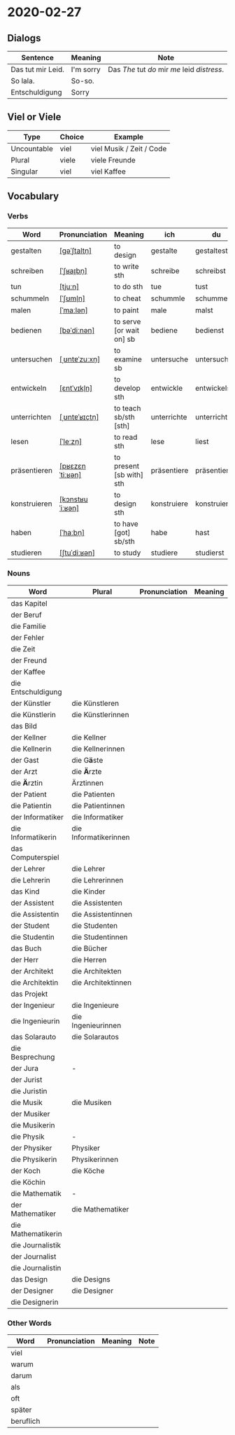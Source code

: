 # 2020-02-27

## Dialogs

Sentence|Meaning|Note
-|-|-
Das tut mir Leid.|I'm sorry|Das *The* tut *do* mir *me* leid *distress*.
So lala.|So-so.
Entschuldigung|Sorry

## Viel or Viele

Type|Choice|Example
-|-|-
Uncountable|viel|viel Musik / Zeit / Code
Plural|viele|viele Freunde
Singular|viel|viel Kaffee

## Vocabulary

### Verbs

Word|Pronunciation|Meaning|ich|du|er/sie/es|wir|ihr|sie/Sie
-|-|-|-|-|-|-|-|-
gestalten|[\[ɡəˈʃtaltn̩\]](//upload.wikimedia.org/wikipedia/commons/f/f9/De-gestalten.ogg)|to design|gestalte|gestaltest|gestaltet|gestalten|gestaltet|gestalten
schreiben|[\[ˈʃʁaɪ̯bn̩\]](https://cdn.duden.de/_media_/audio/ID4116082_20053806.mp3)|to write sth|schreibe|schreibst|schreibt|schreiben|schreibt|schreiben
tun|[\[tjuːn\]](https://cdn.duden.de/_media_/audio/ID4110623_70132788.mp3)|to do sth|tue|tust|tut|tun|tut|tun
schummeln|[\[ˈʃʊml̩n\]](https://cdn.duden.de/_media_/audio/ID4117200_160307634.mp3)|to cheat|schummle|schummelst|schummelt|schummeln|schummelt|schummeln
malen|[\[ˈmaːlən\]](https://cdn.duden.de/_media_/audio/ID4109396_98829230.mp3)|to paint|male|malst|malt|malen|malt|malen
bedienen|[\[bəˈdiːnən\]](https://cdn.duden.de/_media_/audio/ID4109284_509129869.mp3)|to serve  [or wait on]  sb|bediene|bedienst|bedient|bedienen|bedient|bedienen
untersuchen|[\[ˌʊntɐˈzuːxn̩\]](https://cdn.duden.de/_media_/audio/ID4114263_323919010.mp3)|to examine sb|untersuche|untersuchst|untersucht|untersuchen|untersucht|untersuchen
entwickeln|[\[ɛntˈvɪkl̩n\]](https://cdn.duden.de/_media_/audio/ID4113343_43513833.mp3)|to develop sth|entwickle|entwickelst|entwickelt|entwickeln|entwickelt|entwickeln
unterrichten|[\[ˌʊntɐˈʁɪçtn̩\]](https://cdn.duden.de/_media_/audio/ID4114669_417716920.mp3)|to teach sb/sth [sth]|unterrichte|unterrichtest|unterrichtet|unterrichten|unterrichtet|unterrichten
lesen|[\[ˈleːzn̩\]](https://cdn.duden.de/_media_/audio/ID4108298_54496835.mp3)|to read sth|lese|liest|liest|lesen|lest|lesen
präsentieren|[\[pʁɛzɛnˈtiːʁən\]](https://cdn.duden.de/_media_/audio/ID4114603_16585372.mp3)|to present [sb with] sth|präsentiere|präsentierst|präsentiert|präsentieren|präsentiert|präsentieren
konstruieren|[\[kɔnstʁuˈiːʁən\]](https://cdn.duden.de/_media_/audio/ID4115908_514150813.mp3)|to design sth|konstruiere|konstruierst|konstruiert|konstruieren|konstruiert|konstruieren
haben|[\[ˈhaːbn̩\]](https://cdn.duden.de/_media_/audio/ID4241520_507379790.mp3)|to have [got] sb/sth|habe|hast|hat|haben|habt|haben
studieren|[\[ʃtuˈdiːʁən\]](https://cdn.duden.de/_media_/audio/ID4115310_160170723.mp3)|to study|studiere|studierst|studiert|studieren|studiert|studieren

### Nouns

Word|Plural|Pronunciation|Meaning
-|-|-|-
das Kapitel|
der Beruf|
die Familie|
der Fehler|
die Zeit|
der Freund|
der Kaffee|
die Entschuldigung|
der Künstler|die Künstleren
die Künstlerin|die Künstlerinnen
das Bild|
der Kellner|die Kellner
die Kellnerin|die Kellnerinnen
der Gast|die G**ä**ste|
der Arzt|die **Ä**rzte|
die **Ä**rztin|Ärztinnen
der Patient|die Patienten|
die Patientin|die Patientinnen|
der Informatiker|die Informatiker
die Informatikerin|die Informatikerinnen
das Computerspiel|
der Lehrer|die Lehrer
die Lehrerin|die Lehrerinnen
das Kind|die Kinder
der Assistent|die Assistenten
die Assistentin|die Assistentinnen
der Student|die Studenten
die Studentin|die Studentinnen
das Buch|die Bücher
der Herr|die Herren
der Architekt|die Architekten
die Architektin|die Architektinnen
das Projekt|
der Ingenieur|die Ingenieure
die Ingenieurin|die Ingenieurinnen
das Solarauto|die Solarautos
die Besprechung|
der Jura|-
der Jurist|
die Juristin|
die Musik|die Musiken
der Musiker|
die Musikerin|
die Physik|-
der Physiker|Physiker
die Physikerin|Physikerinnen
der Koch|die Köche
die Köchin|
die Mathematik|-
der Mathematiker|die Mathematiker
die Mathematikerin|
die Journalistik|
der Journalist|
die Journalistin|
das Design|die Designs
der Designer|die Designer
die Designerin|

### Other Words

Word|Pronunciation|Meaning|Note
-|-|-|-
viel|
warum|
darum|
als|
oft|
später|
beruflich|